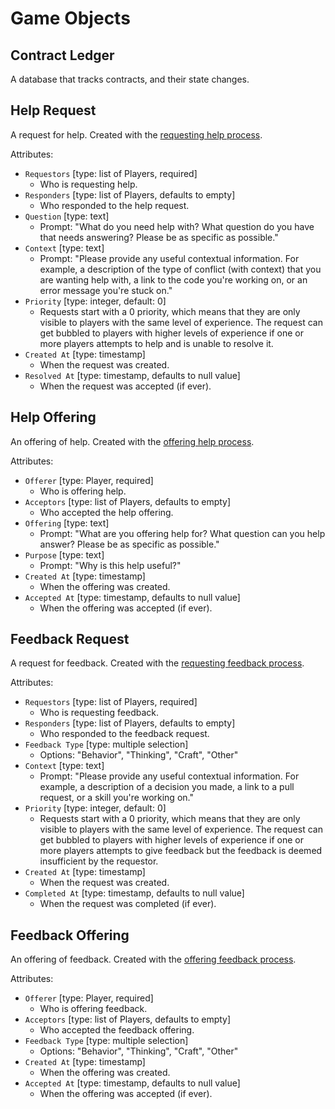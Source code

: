 # Game Objects

## Contract Ledger

A database that tracks contracts, and their state changes.

## Help Request

A request for help. Created with the [requesting help process](./processes.md#requesting-help).

Attributes:

- `Requestors` [type: list of Players, required]
  - Who is requesting help.
- `Responders` [type: list of Players, defaults to empty]
  - Who responded to the help request.
- `Question` [type: text]
  - Prompt: "What do you need help with? What question do you have that needs answering? Please be as specific as possible."
- `Context` [type: text]
  - Prompt: "Please provide any useful contextual information. For example, a description of the type of conflict (with context) that you are wanting help with, a link to the code you're working on, or an error message you're stuck on."
- `Priority` [type: integer, default: 0]
  - Requests start with a 0 priority, which means that they are only visible to players with the same level of experience. The request can get bubbled to players with higher levels of experience if one or more players attempts to help and is unable to resolve it.
- `Created At` [type: timestamp]
  - When the request was created.
- `Resolved At` [type: timestamp, defaults to null value]
  - When the request was accepted (if ever).

## Help Offering

An offering of help. Created with the [offering help process](./processes.md#offering-help).

Attributes:

- `Offerer` [type: Player, required]
  - Who is offering help.
- `Acceptors` [type: list of Players, defaults to empty]
  - Who accepted the help offering.
- `Offering` [type: text]
  - Prompt: "What are you offering help for? What question can you help answer? Please be as specific as possible."
- `Purpose` [type: text]
  - Prompt: "Why is this help useful?"
- `Created At` [type: timestamp]
  - When the offering was created.
- `Accepted At` [type: timestamp, defaults to null value]
  - When the offering was accepted (if ever).

## Feedback Request

A request for feedback. Created with the [requesting feedback process](./processes.md#requesting-feedback).

Attributes:

- `Requestors` [type: list of Players, required]
  - Who is requesting feedback.
- `Responders` [type: list of Players, defaults to empty]
  - Who responded to the feedback request.
- `Feedback Type` [type: multiple selection]
  - Options: "Behavior", "Thinking", "Craft", "Other"
- `Context` [type: text]
  - Prompt: "Please provide any useful contextual information. For example, a description of a decision you made, a link to a pull request, or a skill you're working on."
- `Priority` [type: integer, default: 0]
  - Requests start with a 0 priority, which means that they are only visible to players with the same level of experience. The request can get bubbled to players with higher levels of experience if one or more players attempts to give feedback but the feedback is deemed insufficient by the requestor.
- `Created At` [type: timestamp]
  - When the request was created.
- `Completed At` [type: timestamp, defaults to null value]
  - When the request was completed (if ever).

## Feedback Offering

An offering of feedback. Created with the [offering feedback process](./processes.md#offering-feedback).

Attributes:

- `Offerer` [type: Player, required]
  - Who is offering feedback.
- `Acceptors` [type: list of Players, defaults to empty]
  - Who accepted the feedback offering.
- `Feedback Type` [type: multiple selection]
  - Options: "Behavior", "Thinking", "Craft", "Other"
- `Created At` [type: timestamp]
  - When the offering was created.
- `Accepted At` [type: timestamp, defaults to null value]
  - When the offering was accepted (if ever).
